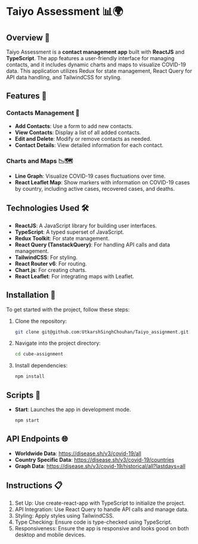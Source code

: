 # Taiyo Assessment 📊🌍

## Overview 🌟

Taiyo Assessment is a **contact management app** built with **ReactJS** and **TypeScript**. The app features a user-friendly interface for managing contacts, and it includes dynamic charts and maps to visualize COVID-19 data. This application utilizes Redux for state management, React Query for API data handling, and TailwindCSS for styling.

## Features 🚀

### Contacts Management 📇
- **Add Contacts**: Use a form to add new contacts.
- **View Contacts**: Display a list of all added contacts.
- **Edit and Delete**: Modify or remove contacts as needed.
- **Contact Details**: View detailed information for each contact.

### Charts and Maps 📉🗺️
- **Line Graph**: Visualize COVID-19 cases fluctuations over time.
- **React Leaflet Map**: Show markers with information on COVID-19 cases by country, including active cases, recovered cases, and deaths.

## Technologies Used 🛠️

- **ReactJS**: A JavaScript library for building user interfaces.
- **TypeScript**: A typed superset of JavaScript.
- **Redux Toolkit**: For state management.
- **React Query (TanstackQuery)**: For handling API calls and data management.
- **TailwindCSS**: For styling.
- **React Router v6**: For routing.
- **Chart.js**: For creating charts.
- **React Leaflet**: For integrating maps with Leaflet.

## Installation 🔧

To get started with the project, follow these steps:

1. Clone the repository:
   
   ```bash
   git clone git@github.com:UtkarshSinghChouhan/Taiyo_assignment.git
   
2. Navigate into the project directory:
   
   ```bash
   cd cube-assignment
   
3. Install dependencies:
   
   ```bash
   npm install

## Scripts 📜

- **Start**: Launches the app in development mode.
  
     ```bash
  npm start

## API Endpoints 🌐

- **Worldwide Data**: https://disease.sh/v3/covid-19/all
- **Country Specific Data**: https://disease.sh/v3/covid-19/countries
- **Graph Data**: https://disease.sh/v3/covid-19/historical/all?lastdays=all

## Instructions 📋

 1. Set Up: Use create-react-app with TypeScript to initialize the project.
 2. API Integration: Use React Query to handle API calls and manage data.
 3. Styling: Apply styles using TailwindCSS.
 4. Type Checking: Ensure code is type-checked using TypeScript.
 5. Responsiveness: Ensure the app is responsive and looks good on both desktop and mobile devices.
